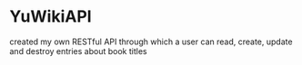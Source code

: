# YuWikiAPI
created my own RESTful API through which a user can read, create, update and destroy entries about book titles
